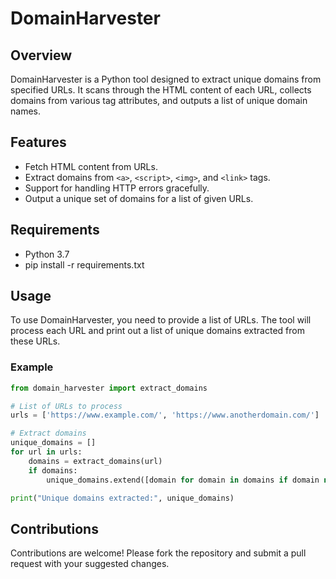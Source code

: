 # DomainHarvester

## Overview
DomainHarvester is a Python tool designed to extract unique domains from specified URLs. It scans through the HTML content of each URL, collects domains from various tag attributes, and outputs a list of unique domain names.

## Features
- Fetch HTML content from URLs.
- Extract domains from `<a>`, `<script>`, `<img>`, and `<link>` tags.
- Support for handling HTTP errors gracefully.
- Output a unique set of domains for a list of given URLs.

## Requirements
- Python 3.7
- pip install -r requirements.txt


## Usage
To use DomainHarvester, you need to provide a list of URLs. The tool will process each URL and print out a list of unique domains extracted from these URLs.

### Example
```python
from domain_harvester import extract_domains

# List of URLs to process
urls = ['https://www.example.com/', 'https://www.anotherdomain.com/']

# Extract domains
unique_domains = []
for url in urls:
    domains = extract_domains(url)
    if domains:
        unique_domains.extend([domain for domain in domains if domain not in unique_domains])

print("Unique domains extracted:", unique_domains)
```

## Contributions
Contributions are welcome! Please fork the repository and submit a pull request with your suggested changes.

